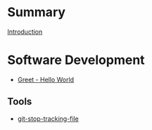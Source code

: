 # Summary

[Introduction](./README.md)

# Software Development

- [Greet - Hello World](./software_development/greet-hello-world.md)

## Tools

- [git-stop-tracking-file](./software_development/tools/git-stop-tracking-file.md)
